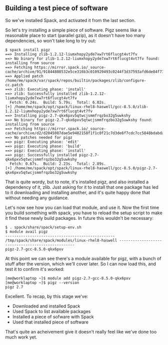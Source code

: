 ## Building a test piece of software

So we've installed Spack, and activated it from the last section.

So let's try installing a simple piece of software.  Pigz seems like a
reasonable place to start (parallel gzip), as it doesn't have too many
dependencies, so won't take long to try out:

```
$ spack install pigz
==> Installing zlib-1.2.12-liumxhopy2yde7xw7rt6flucgt4vt7fv
==> No binary for zlib-1.2.12-liumxhopy2yde7xw7rt6flucgt4vt7fv found: installing from source
==> Fetching https://mirror.spack.io/_source-cache/archive/91/91844808532e5ce316b3c010929493c0244f3d37593afd6de04f71821d5136d9.tar.gz
==> Applied patch /home/me/spack/var/spack/repos/builtin/packages/zlib/configure-cc.patch
==> zlib: Executing phase: 'install'
==> zlib: Successfully installed zlib-1.2.12-liumxhopy2yde7xw7rt6flucgt4vt7fv
  Fetch: 0.24s.  Build: 5.79s.  Total: 6.02s.
[+] /home/me/spack/opt/spack/linux-rhel8-haswell/gcc-8.5.0/zlib-1.2.12-liumxhopy2yde7xw7rt6flucgt4vt7fv
==> Installing pigz-2.7-qkx6pxv5qtwcjsmmfrqzbo32g5uwkshy
==> No binary for pigz-2.7-qkx6pxv5qtwcjsmmfrqzbo32g5uwkshy found: installing from source
==> Fetching https://mirror.spack.io/_source-cache/archive/d2/d2045087dae5e9482158f1f1c0f21c7d3de6f7cdc7cc5848bdabda544e69aa58.tar.gz
==> No patches needed for pigz
==> pigz: Executing phase: 'edit'
==> pigz: Executing phase: 'build'
==> pigz: Executing phase: 'install'
==> pigz: Successfully installed pigz-2.7-qkx6pxv5qtwcjsmmfrqzbo32g5uwkshy
  Fetch: 0.67s.  Build: 2.23s.  Total: 2.89s.
[+] /home/me/spack/opt/spack/linux-rhel8-haswell/gcc-8.5.0/pigz-2.7-qkx6pxv5qtwcjsmmfrqzbo32g5uwkshy
```

That is quite wordy, but to note, it's installed pigz, and also installed a
dependency of it, zlib.  Just asking for it to install that one package has led
to it downloading and installing another, and it's quite happy done that
without needing any guidance.

Let's now see how you can load that module, and use it.  Now the first time you
build something with spack, you have to reload the setup script to make it find
these newly build packages.  In future this wouldn't be necessary:

```
$ . spack/share/spack/setup-env.sh
$ module avail pigz
------------------------------------------------- /tmp/spack/share/spack/modules/linux-rhel8-haswell --------------------------------------------------
pigz-2.7-gcc-8.5.0-qkx6pxv
```

At this point we can see there's a module available for pigz, with a bunch of
stuff after the version, which we'll cover later.  So I can now load this, and
test it to confirm it's worked:

```
[me@worklaptop ~]$ module add pigz-2.7-gcc-8.5.0-qkx6pxv 
[me@worklaptop ~]$ pigz --version
pigz 2.7
```

Excellent.  To recap, by this stage we've:
  - Downloaded and installed Spack
  - Used Spack to list available packages
  - Installed a piece of sofware with Spack
  - Used that installed piece of software

That's quite an acheivement give it doesn't really feel like we've done too
much work yet.
